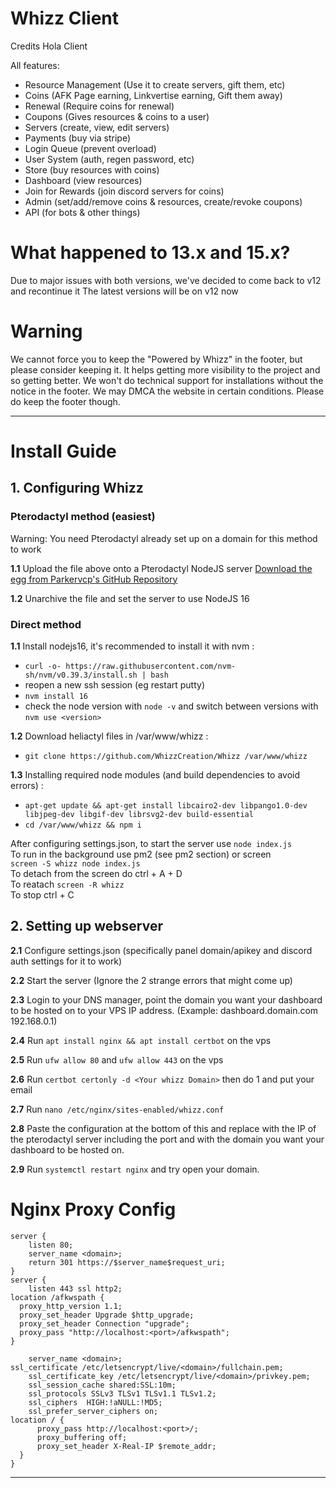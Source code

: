 # Whizz Client
Credits Hola Client 





All features:
- Resource Management (Use it to create servers, gift them, etc)
- Coins (AFK Page earning, Linkvertise earning, Gift them away)
- Renewal (Require coins for renewal)
- Coupons (Gives resources & coins to a user)
- Servers (create, view, edit servers)
- Payments (buy via stripe)
- Login Queue (prevent overload)
- User System (auth, regen password, etc)
- Store (buy resources with coins)
- Dashboard (view resources)
- Join for Rewards (join discord servers for coins)
- Admin (set/add/remove coins & resources, create/revoke coupons)
- API (for bots & other things)

# What happened to 13.x and 15.x?

Due to major issues with both versions, we've decided to come back to v12 and recontinue it
The latest versions will be on v12 now

# Warning

We cannot force you to keep the "Powered by Whizz" in the footer, but please consider keeping it. It helps getting more visibility to the project and so getting better. We won't do technical support for installations without the notice in the footer. We may DMCA the website in certain conditions.
Please do keep the footer though.

<hr>




# Install Guide
## 1. Configuring Whizz
### Pterodactyl method (easiest)
Warning: You need Pterodactyl already set up on a domain for this method to work

<strong>1.1</strong> Upload the file above onto a Pterodactyl NodeJS server [Download the egg from Parkervcp's GitHub Repository](https://github.com/parkervcp/eggs/blob/master/generic/nodejs/egg-node-js-generic.json)

<strong>1.2</strong> Unarchive the file and set the server to use NodeJS 16

### Direct method
<strong>1.1</strong> Install nodejs16, it's recommended to install it with nvm : 
- `curl -o- https://raw.githubusercontent.com/nvm-sh/nvm/v0.39.3/install.sh | bash`
- reopen a new ssh session (eg restart putty)
- `nvm install 16`
- check the node version with `node -v` and switch between versions with `nvm use <version>`

<strong>1.2</strong> Download heliactyl files in /var/www/whizz :
- `git clone https://github.com/WhizzCreation/Whizz /var/www/whizz`

<strong>1.3</strong> Installing required node modules (and build dependencies to avoid errors) :
- `apt-get update && apt-get install libcairo2-dev libpango1.0-dev libjpeg-dev libgif-dev librsvg2-dev build-essential`
- `cd /var/www/whizz && npm i`

After configuring settings.json, to start the server use `node index.js`</br>
To run in the background use pm2 (see pm2 section) or screen</br>
`screen -S whizz node index.js`</br>
To detach from the screen do ctrl + A + D</br>
To reatach `screen -R whizz`</br>
To stop ctrl + C

## 2. Setting up webserver

<strong>2.1</strong>  Configure settings.json (specifically panel domain/apikey and discord auth settings for it to work)

<strong>2.2</strong>  Start the server (Ignore the 2 strange errors that might come up)

<strong>2.3</strong>  Login to your DNS manager, point the domain you want your dashboard to be hosted on to your VPS IP address. (Example: dashboard.domain.com 192.168.0.1)

<strong>2.4</strong>  Run `apt install nginx && apt install certbot` on the vps

<strong>2.5</strong>  Run `ufw allow 80` and `ufw allow 443` on the vps

<strong>2.6</strong>  Run `certbot certonly -d <Your whizz Domain>` then do 1 and put your email

<strong>2.7</strong>  Run `nano /etc/nginx/sites-enabled/whizz.conf`

<strong>2.8</strong> Paste the configuration at the bottom of this and replace with the IP of the pterodactyl server including the port and with the domain you want your dashboard to be hosted on.

<strong>2.9</strong> Run `systemctl restart nginx` and try open your domain.

# Nginx Proxy Config
```Nginx
server {
    listen 80;
    server_name <domain>;
    return 301 https://$server_name$request_uri;
}
server {
    listen 443 ssl http2;
location /afkwspath {
  proxy_http_version 1.1;
  proxy_set_header Upgrade $http_upgrade;
  proxy_set_header Connection "upgrade";
  proxy_pass "http://localhost:<port>/afkwspath";
}
    
    server_name <domain>;
ssl_certificate /etc/letsencrypt/live/<domain>/fullchain.pem;
    ssl_certificate_key /etc/letsencrypt/live/<domain>/privkey.pem;
    ssl_session_cache shared:SSL:10m;
    ssl_protocols SSLv3 TLSv1 TLSv1.1 TLSv1.2;
    ssl_ciphers  HIGH:!aNULL:!MD5;
    ssl_prefer_server_ciphers on;
location / {
      proxy_pass http://localhost:<port>/;
      proxy_buffering off;
      proxy_set_header X-Real-IP $remote_addr;
  }
}
```

<hr>



